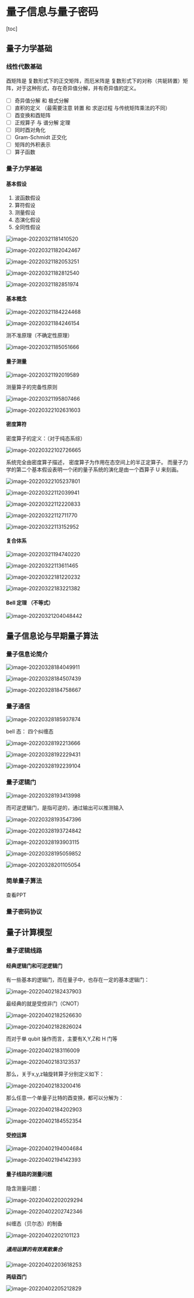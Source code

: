 # 量子信息与量子密码 

[toc]

## 量子力学基础

### 线性代数基础

酉矩阵是 复数形式下的正交矩阵，而厄米阵是 复数形式下的对称（共轭转置）矩阵，对于这种形式，存在奇异值分解，并有奇异值的定义。 

- [ ] 奇异值分解 和 极式分解
- [ ] 直积的定义 （最需要注意 转置 和 求逆过程 与传统矩阵乘法的不同） 
- [ ] 酉变换和酉矩阵
- [ ] 正规算子 与 谱分解 定理 
- [ ] 同时酉对角化
- [ ] Gram-Schmidt 正交化 
- [ ] 矩阵的外积表示
- [ ] 算子函数

### 量子力学基础

#### 基本假设

1. 波函数假设
2. 算符假设 
3. 测量假设
4. 态演化假设
5. 全同性假设

![image-20220321181410520](image-20220321181410520.png)

![image-20220321182042467](image-20220321182042467.png)

![image-20220321182053251](image-20220321182053251.png)

![image-20220321182812540](image-20220321182812540.png)

![image-20220321182851974](image-20220321182851974.png)

#### 基本概念

![image-20220321184224468](image-20220321184224468.png)

![image-20220321184246154](image-20220321184246154.png)

测不准原理（不确定性原理）

![image-20220321185051666](image-20220321185051666.png)

#### 量子测量

![image-20220321192019589](image-20220321192019589.png)

测量算子的完备性原则

![image-20220321195807466](image-20220321195807466.png)

![image-20220322102631603](image-20220322102631603.png)

#### 密度算符

密度算子的定义：（对于纯态系综）

![image-20220322102726665](image-20220322102726665.png)

系统完全由密度算子描述， 密度算子为作用在态空间上的半正定算子。 而量子力学的第二个基本假设表明一个闭的量子系统的演化是由一个酉算子 U 来刻画。

![image-20220322105237801](image-20220322105237801.png)

![image-20220322112039941](image-20220322112039941.png)

![image-20220322112220833](image-20220322112220833.png)

![image-20220322112711770](image-20220322112711770.png)

![image-20220322113152952](image-20220322113152952.png)

#### 复合体系

![image-20220321194740220](image-20220321194740220.png)

![image-20220322113611465](image-20220322113611465.png)

![image-20220322181220232](image-20220322181220232.png)

![image-20220322183221382](image-20220322183221382.png)

#### Bell 定理 （不等式）

![image-20220321204048442](image-20220321204048442.png)

## 量子信息论与早期量子算法

### 量子信息论简介

![image-20220328184049911](image-20220328184049911.png)

![image-20220328184507439](image-20220328184507439.png)

![image-20220328184758667](image-20220328184758667.png)

### 量子通信

![image-20220328185937874](image-20220328185937874.png)

bell 态： 四个纠缠态

![image-20220328192213666](image-20220328192213666.png)

![image-20220328192229431](image-20220328192229431.png)

![image-20220328192239104](image-20220328192239104.png)

### 量子逻辑门

![image-20220328193413998](image-20220328193413998.png)

而可逆逻辑门，是指可逆的，通过输出可以推测输入

![image-20220328193547396](image-20220328193547396.png)

![image-20220328193724842](image-20220328193724842.png)

![image-20220328193903115](image-20220328193903115.png)

![image-20220328195059852](image-20220328195059852.png)

![image-20220328201105054](image-20220328201105054.png)

### 简单量子算法

查看PPT 



### 量子密码协议



## 量子计算模型

### 量子逻辑线路

#### 经典逻辑门和可逆逻辑门

有一些基本的逻辑门，而在量子中，也存在一定的基本逻辑门： 

![image-20220402182437903](image-20220402182437903.png)

最经典的就是受控非门（CNOT）

![image-20220402182526630](image-20220402182526630.png)

![image-20220402182826024](image-20220402182826024.png)

而对于单 qubit 操作而言，主要有X,Y,Z和 H 门等

![image-20220402183116009](image-20220402183116009.png)

![image-20220402183123537](image-20220402183123537.png)

那么，关于x,y,z轴旋转算子分别定义如下：

![image-20220402183200416](image-20220402183200416.png)

那么任意一个单量子比特的酉变换，都可以分解为： 

![image-20220402184202903](image-20220402184202903.png)

![image-20220402184552354](image-20220402184552354.png)

#### 受控运算

![image-20220402194004684](image-20220402194004684.png)

![image-20220402194142393](image-20220402194142393.png)

#### 量子线路的测量问题

隐含测量问题： 

![image-20220402202029294](image-20220402202029294.png)

![image-20220402202742346](image-20220402202742346.png)

纠缠态（贝尔态）的制备

![image-20220402202101123](image-20220402202101123.png)

##### 通用运算的有效离散集合

![image-20220402203618253](image-20220402203618253.png)

**两级酉门**

![image-20220402205212829](image-20220402205212829.png)


